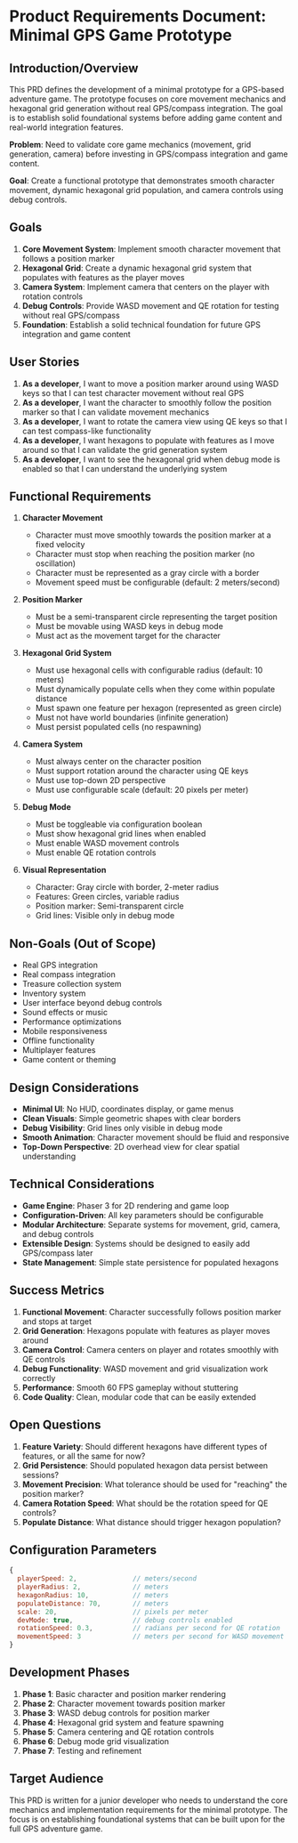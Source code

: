 # Product Requirements Document: Minimal GPS Game Prototype

## Introduction/Overview

This PRD defines the development of a minimal prototype for a GPS-based adventure game. The prototype focuses on core movement mechanics and hexagonal grid generation without real GPS/compass integration. The goal is to establish solid foundational systems before adding game content and real-world integration features.

**Problem**: Need to validate core game mechanics (movement, grid generation, camera) before investing in GPS/compass integration and game content.

**Goal**: Create a functional prototype that demonstrates smooth character movement, dynamic hexagonal grid population, and camera controls using debug controls.

## Goals

1. **Core Movement System**: Implement smooth character movement that follows a position marker
2. **Hexagonal Grid**: Create a dynamic hexagonal grid system that populates with features as the player moves
3. **Camera System**: Implement camera that centers on the player with rotation controls
4. **Debug Controls**: Provide WASD movement and QE rotation for testing without real GPS/compass
5. **Foundation**: Establish a solid technical foundation for future GPS integration and game content

## User Stories

1. **As a developer**, I want to move a position marker around using WASD keys so that I can test character movement without real GPS
2. **As a developer**, I want the character to smoothly follow the position marker so that I can validate movement mechanics
3. **As a developer**, I want to rotate the camera view using QE keys so that I can test compass-like functionality
4. **As a developer**, I want hexagons to populate with features as I move around so that I can validate the grid generation system
5. **As a developer**, I want to see the hexagonal grid when debug mode is enabled so that I can understand the underlying system

## Functional Requirements

1. **Character Movement**

   - Character must move smoothly towards the position marker at a fixed velocity
   - Character must stop when reaching the position marker (no oscillation)
   - Character must be represented as a gray circle with a border
   - Movement speed must be configurable (default: 2 meters/second)

2. **Position Marker**

   - Must be a semi-transparent circle representing the target position
   - Must be movable using WASD keys in debug mode
   - Must act as the movement target for the character

3. **Hexagonal Grid System**

   - Must use hexagonal cells with configurable radius (default: 10 meters)
   - Must dynamically populate cells when they come within populate distance
   - Must spawn one feature per hexagon (represented as green circle)
   - Must not have world boundaries (infinite generation)
   - Must persist populated cells (no respawning)

4. **Camera System**

   - Must always center on the character position
   - Must support rotation around the character using QE keys
   - Must use top-down 2D perspective
   - Must use configurable scale (default: 20 pixels per meter)

5. **Debug Mode**

   - Must be toggleable via configuration boolean
   - Must show hexagonal grid lines when enabled
   - Must enable WASD movement controls
   - Must enable QE rotation controls

6. **Visual Representation**
   - Character: Gray circle with border, 2-meter radius
   - Features: Green circles, variable radius
   - Position marker: Semi-transparent circle
   - Grid lines: Visible only in debug mode

## Non-Goals (Out of Scope)

- Real GPS integration
- Real compass integration
- Treasure collection system
- Inventory system
- User interface beyond debug controls
- Sound effects or music
- Performance optimizations
- Mobile responsiveness
- Offline functionality
- Multiplayer features
- Game content or theming

## Design Considerations

- **Minimal UI**: No HUD, coordinates display, or game menus
- **Clean Visuals**: Simple geometric shapes with clear borders
- **Debug Visibility**: Grid lines only visible in debug mode
- **Smooth Animation**: Character movement should be fluid and responsive
- **Top-Down Perspective**: 2D overhead view for clear spatial understanding

## Technical Considerations

- **Game Engine**: Phaser 3 for 2D rendering and game loop
- **Configuration-Driven**: All key parameters should be configurable
- **Modular Architecture**: Separate systems for movement, grid, camera, and debug controls
- **Extensible Design**: Systems should be designed to easily add GPS/compass later
- **State Management**: Simple state persistence for populated hexagons

## Success Metrics

1. **Functional Movement**: Character successfully follows position marker and stops at target
2. **Grid Generation**: Hexagons populate with features as player moves around
3. **Camera Control**: Camera centers on player and rotates smoothly with QE controls
4. **Debug Functionality**: WASD movement and grid visualization work correctly
5. **Performance**: Smooth 60 FPS gameplay without stuttering
6. **Code Quality**: Clean, modular code that can be easily extended

## Open Questions

1. **Feature Variety**: Should different hexagons have different types of features, or all the same for now?
2. **Grid Persistence**: Should populated hexagon data persist between sessions?
3. **Movement Precision**: What tolerance should be used for "reaching" the position marker?
4. **Camera Rotation Speed**: What should be the rotation speed for QE controls?
5. **Populate Distance**: What distance should trigger hexagon population?

## Configuration Parameters

```javascript
{
  playerSpeed: 2,              // meters/second
  playerRadius: 2,             // meters
  hexagonRadius: 10,           // meters
  populateDistance: 70,        // meters
  scale: 20,                   // pixels per meter
  devMode: true,               // debug controls enabled
  rotationSpeed: 0.3,          // radians per second for QE rotation
  movementSpeed: 3             // meters per second for WASD movement
}
```

## Development Phases

1. **Phase 1**: Basic character and position marker rendering
2. **Phase 2**: Character movement towards position marker
3. **Phase 3**: WASD debug controls for position marker
4. **Phase 4**: Hexagonal grid system and feature spawning
5. **Phase 5**: Camera centering and QE rotation controls
6. **Phase 6**: Debug mode grid visualization
7. **Phase 7**: Testing and refinement

## Target Audience

This PRD is written for a junior developer who needs to understand the core mechanics and implementation requirements for the minimal prototype. The focus is on establishing foundational systems that can be built upon for the full GPS adventure game.
